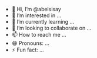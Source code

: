 - 👋 Hi, I’m @abelsisay
- 👀 I’m interested in ...
- 🌱 I’m currently learning ...
- 💞️ I’m looking to collaborate on ...
- 📫 How to reach me ...
- 😄 Pronouns: ...
- ⚡ Fun fact: ...

<!---instagram




abelsisay/abelsisay is a ✨ special ✨ repository because its `README.md` (this file) appears on your GitHub profile.
You can click the Preview link to take a look at your changes.
--->
